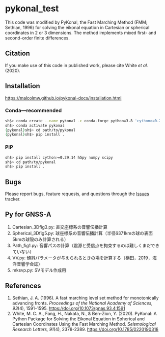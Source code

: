 # pykonal_test
This code was modified by PyKonal, the Fast Marching Method (FMM; Sethian, 1996) for solving the eikonal equation in Cartesian or spherical coordinates in 2 or 3 dimensions. The method implements mixed first- and second-order finite differences.
## Citation
If you make use of this code in published work, please cite White *et al.* (2020).

## Installation
https://malcolmw.github.io/pykonal-docs/installation.html

### Conda—recommended
```bash
sh$> conda create --name pykonal -c conda-forge python=3.8 'cython>=0.29.14' h5py numpy scipy
sh$> conda activate pykonal
(pykonal)sh$> cd path/to/pykonal
(pykonal)sh$> pip install .
```
### PIP
```bash
sh$> pip install cython>=0.29.14 h5py numpy scipy
sh$> cd path/to/pykonal
sh$> pip install .
```
## Bugs
Please report bugs, feature requests, and questions through the [Issues](https://github.com/malcolmw/pykonal/issues "PyKonal Issues tracker") tracker.

## Py for GNSS-A
1. Cartesian_3Dfig3.py: 直交座標系の音響伝播計算
2. Spherical_3Dfig5.py: 球座標系の音響伝播計算（半径6371kmの球の表面5kmの球殻のみ計算される）
3. Path_fig1.py: 音響パスの計算（震源と受信点を拘束するのは難しくまだできていない）
4. VV.py: 傾斜パラメータが与えられるときの場を計算する（横田，2019，海洋音響学会誌）
5. mksvp.py: SVモデル作成用

## References
1. Sethian, J. A. (1996). A fast marching level set method for monotonically advancing fronts. *Proceedings of the National Academy of Sciences, 93*(4), 1591–1595. https://doi.org/10.1073/pnas.93.4.1591
2. White, M. C. A., Fang, H., Nakata, N., & Ben-Zion, Y. (2020). PyKonal: A Python Package for Solving the Eikonal Equation in Spherical and Cartesian Coordinates Using the Fast Marching Method. *Seismological Research Letters, 91*(4), 2378-2389. https://doi.org/10.1785/0220190318

